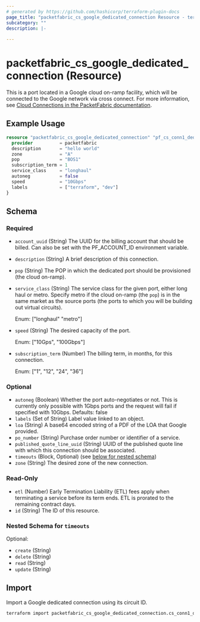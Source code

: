 ```yaml
---
# generated by https://github.com/hashicorp/terraform-plugin-docs
page_title: "packetfabric_cs_google_dedicated_connection Resource - terraform-provider-packetfabric"
subcategory: ""
description: |-
  
---
```


# packetfabric_cs_google_dedicated_connection (Resource)

This is a port located in a Google cloud on-ramp facility, which will be connected to the Google network via cross connect. For more information, see [Cloud Connections in the PacketFabric documentation](https://docs.packetfabric.com/cloud/).

## Example Usage

```terraform
resource "packetfabric_cs_google_dedicated_connection" "pf_cs_conn1_dedicated_google" {
  provider          = packetfabric
  description       = "hello world"
  zone              = "A"
  pop               = "BOS1"
  subscription_term = 1
  service_class     = "longhaul"
  autoneg           = false
  speed             = "10Gbps"
  labels            = ["terraform", "dev"]
}
```

<!-- schema generated by tfplugindocs -->
## Schema

### Required

- `account_uuid` (String) The UUID for the billing account that should be billed. Can also be set with the PF_ACCOUNT_ID environment variable.
- `description` (String) A brief description of this connection.
- `pop` (String) The POP in which the dedicated port should be provisioned (the cloud on-ramp).
- `service_class` (String) The service class for the given port, either long haul or metro. Specify metro if the cloud on-ramp (the `pop`) is in the same market as the source ports (the ports to which you will be building out virtual circuits).

	Enum: ["longhaul" "metro"]
- `speed` (String) The desired capacity of the port.

	Enum: ["10Gps", "100Gbps"]
- `subscription_term` (Number) The billing term, in months, for this connection.

	Enum: ["1", "12", "24", "36"]

### Optional

- `autoneg` (Boolean) Whether the port auto-negotiates or not. This is currently only possible with 1Gbps ports and the request will fail if specified with 10Gbps. Defaults: false
- `labels` (Set of String) Label value linked to an object.
- `loa` (String) A base64 encoded string of a PDF of the LOA that Google provided.
- `po_number` (String) Purchase order number or identifier of a service.
- `published_quote_line_uuid` (String) UUID of the published quote line with which this connection should be associated.
- `timeouts` (Block, Optional) (see [below for nested schema](#nestedblock--timeouts))
- `zone` (String) The desired zone of the new connection.

### Read-Only

- `etl` (Number) Early Termination Liability (ETL) fees apply when terminating a service before its term ends. ETL is prorated to the remaining contract days.
- `id` (String) The ID of this resource.

<a id="nestedblock--timeouts"></a>
### Nested Schema for `timeouts`

Optional:

- `create` (String)
- `delete` (String)
- `read` (String)
- `update` (String)




## Import

Import a Google dedicated connection using its circuit ID.

```bash
terraform import packetfabric_cs_google_dedicated_connection.cs_conn1_dedicated_google PF-CC-WDC-NYC-1726496-PF
```